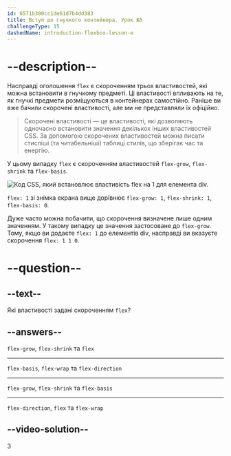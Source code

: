 ```yaml
---
id: 6571b300cc1de61d7b4dd383
title: Вступ до гнучкого контейнера. Урок №5
challengeType: 15
dashedName: introduction-flexbox-lesson-e
---
```


# --description--

Насправді оголошення `flex` є скороченням трьох властивостей, які можна встановити в гнучкому предметі. Ці властивості впливають на те, як гнучкі предмети розміщуються в контейнерах самостійно. Раніше ви вже бачили скорочені властивості, але ми не представляли їх офіційно.

> Скорочені властивості — це властивості, які дозволяють одночасно встановити значення декількох інших властивостей CSS. За допомогою скорочених властивостей можна писати стисліші (та читабельніші) таблиці стилів, що зберігає час та енергію.

У цьому випадку `flex` є скороченням властивостей `flex-grow`, `flex-shrink` та `flex-basis`.

<img src="https://cdn.freecodecamp.org/curriculum/odin-project/flex-box/flexbox-04.png" alt="Код CSS, який встановлює властивість flex на 1 для елемента div." />

`flex: 1` зі знімка екрана вище дорівнює `flex-grow: 1`, `flex-shrink: 1`, `flex-basis: 0`.

Дуже часто можна побачити, що скорочення визначене лише одним значенням. У такому випадку це значення застосоване до `flex-grow`. Тому, якщо ви додаєте `flex: 1` до елементів div, насправді ви вказуєте скорочення `flex: 1 1 0`.

# --question--

## --text--

Які властивості задані скороченням `flex`?

## --answers--

`flex-grow`, `flex-shrink` та `flex`

---

`flex-basis`, `flex-wrap` та `flex-direction`

---

`flex-grow`, `flex-shrink` та `flex-basis`

---

`flex-direction`, `flex` та `flex-wrap`

## --video-solution--

3
